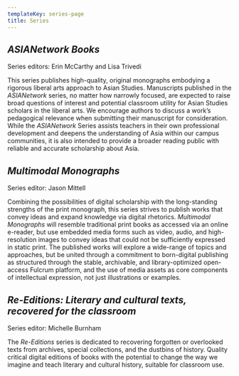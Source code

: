 ```yaml
---
templateKey: series-page
title: Series
---
```

<h2 id="asianetwork"><cite>ASIANetwork Books</cite></h2>

Series editors: Erin McCarthy and Lisa Trivedi

This series publishes high-quality, original monographs embodying a rigorous liberal arts approach to Asian Studies. Manuscripts published in the _ASIANetwork_ series, no matter how narrowly focused, are expected to raise broad questions of interest and potential classroom utility for Asian Studies scholars in the liberal arts. We encourage authors to discuss a work’s pedagogical relevance when submitting their manuscript for consideration. While the _ASIANetwork_ Series assists teachers in their own professional development and deepens the understanding of Asia within our campus communities, it is also intended to provide a broader reading public with reliable and accurate scholarship about Asia.



<h2 id="multimodal"><cite>Multimodal Monographs</cite></h2>

Series editor: Jason Mittell

Combining the possibilities of digital scholarship with the long-standing strengths of the print monograph, this series strives to publish works that convey ideas and expand knowledge via digital rhetorics. _Multimodal Monographs_ will resemble traditional print books as accessed via an online e-reader, but use embedded media forms such as video, audio, and high-resolution images to convey ideas that could not be sufficiently expressed in static print. The published works will explore a wide-range of topics and approaches, but be united through a commitment to born-digital publishing as structured through the stable, archivable, and library-optimized open-access Fulcrum platform, and the use of media assets as core components of intellectual expression, not just illustrations or examples.



<h2 id="re-editions"><cite>Re-Editions: Literary and cultural texts, recovered for the classroom</cite></h2>

Series editor: Michelle Burnham

The _Re-Editions_ series is dedicated to recovering forgotten or overlooked texts from archives, special collections, and the dustbins of history. Quality critical digital editions of books with the potential to change the way we imagine and teach literary and cultural history, suitable for classroom use.
